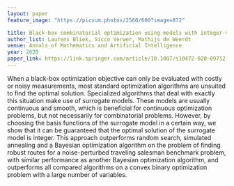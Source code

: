 ```yaml
---
layout: paper
feature_image: "https://picsum.photos/2560/600?image=872"

title: Black-box combinatorial optimization using models with integer-valued minima
author_list: Laurens Bliek, Sicco Verwer, Mathijs de Weerdt
venue: Annals of Mathematics and Artificial Intelligence
year: 2020
paper_link: https://link.springer.com/article/10.1007/s10472-020-09712-4
---
```



When a black-box optimization objective can only be evaluated with costly or noisy measurements, most standard optimization algorithms are unsuited to find the optimal solution. Specialized algorithms that deal with exactly this situation make use of surrogate models. These models are usually continuous and smooth, which is beneficial for continuous optimization problems, but not necessarily for combinatorial problems. However, by choosing the basis functions of the surrogate model in a certain way, we show that it can be guaranteed that the optimal solution of the surrogate model is integer. This approach outperforms random search, simulated annealing and a Bayesian optimization algorithm on the problem of finding robust routes for a noise-perturbed traveling salesman benchmark problem, with similar performance as another Bayesian optimization algorithm, and outperforms all compared algorithms on a convex binary optimization problem with a large number of variables.